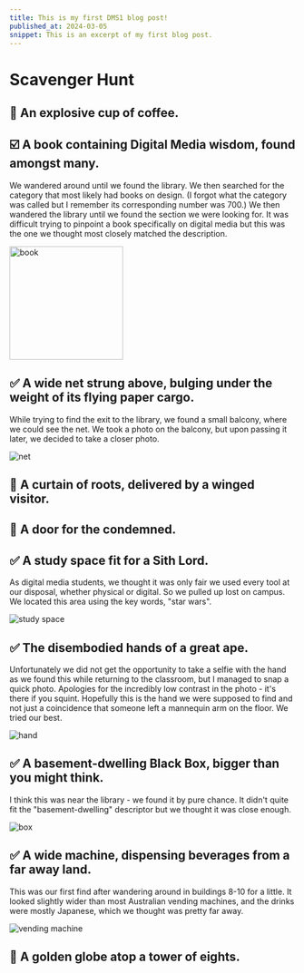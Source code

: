 ```yaml
---
title: This is my first DMS1 blog post!
published_at: 2024-03-05
snippet: This is an excerpt of my first blog post.
---
```


# Scavenger Hunt

## 🔲 An explosive cup of coffee.
## ☑️ A book containing Digital Media wisdom, found amongst many.
We wandered around until we found the library. We then searched for the category that most likely had books on design. (I forgot what the category was called but I remember its corresponding number was 700.) We then wandered the library until we found the section we were looking for. It was difficult trying to pinpoint a book specifically on digital media but this was the one we thought most closely matched the description.

<img src="/w01/book.jpg" alt="book" width="200"/>

## :white_check_mark: A wide net strung above, bulging under the weight of its flying paper cargo.

While trying to find the exit to the library, we found a small balcony, where we could see the net. We took a photo on the balcony, but upon passing it later, we decided to take a closer photo.

![net](/w01/net.jpg)

## :white_square_button: A curtain of roots, delivered by a winged visitor.

## :white_square_button: A door for the condemned.
## :white_check_mark: A study space fit for a Sith Lord.
As digital media students, we thought it was only fair we used every tool at our disposal, whether physical or digital. So we pulled up lost on campus. We located this area using the key words, "star wars". 

![study space](/w01/sith.jpg)

## :white_check_mark: The disembodied hands of a great ape.
Unfortunately we did not get the opportunity to take a selfie with the hand as we found this while returning to the classroom, but I managed to snap a quick photo. Apologies for the incredibly low contrast in the photo - it's there if you squint. Hopefully this is the hand we were supposed to find and not just a coincidence that someone left a mannequin arm on the floor. We tried our best. 

![hand](/w01/hand.jpg)

## :white_check_mark: A basement-dwelling Black Box, bigger than you might think.
I think this was near the library - we found it by pure chance. It didn't quite fit the "basement-dwelling" descriptor but we thought it was close enough. 

![box](/w01/box.jpg)

## :white_check_mark: A wide machine, dispensing beverages from a far away land.
This was our first find after wandering around in buildings 8-10 for a little. It looked slightly wider than most Australian vending machines, and the drinks were mostly Japanese, which we thought was pretty far away.

![vending machine](/w01/drink.jpg)

## :white_square_button: A golden globe atop a tower of eights.


